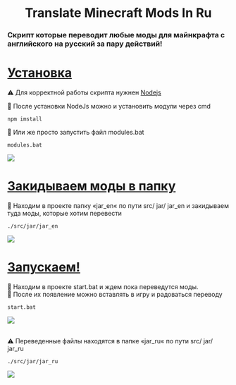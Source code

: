 <h1 align="center">Translate Minecraft Mods In Ru</h1>
<h3>Скрипт которые переводит любые моды для майнкрафта с английского на русский за пару действий!<h3/>
  
# [Установка](https://silent-lad.github.io/Vue2BaremetricsCalendar/#/)
<p >⚠️   Для корректной работы скрипта нужнен <a href="https://nodejs.org/en/download/prebuilt-installer">Nodejs</a></p>
<p >🎉 После установки NodeJs можно и установить модули через cmd</p>

`npm imstall`
<p >🎉 Или же просто запустить файл modules.bat</p>

`modules.bat`

<img align="center"  src="https://github.com/T0mkaq/TranslateMinecraftModsInRu/assets/89329217/dd3ee5e1-1628-4ba7-a3c9-7a5d96051eb5?style=flat">


# [Закидываем моды в папку](https://silent-lad.github.io/Vue2BaremetricsCalendar/#/)
<p >🔎 Находим в проекте папку «jar_en« по пути src/ jar/ jar_en и закидываем туда моды, которые хотим перевести</p>

`./src/jar/jar_en`

<img align="center"  src="https://github.com/T0mkaq/TranslateMinecraftModsInRu/assets/89329217/21b333ea-2bd6-4fda-86d9-e845e45384f9?style=flat">

# [Запускаем!](https://silent-lad.github.io/Vue2BaremetricsCalendar/#/)
<p>🔎 Находим в проекте start.bat и ждем пока переведутся моды.<br/>🎉 После их появление можно вставлять в игру и радоваться переводу</p>

`start.bat`

<img align="center"  src="https://github.com/T0mkaq/TranslateMinecraftModsInRu/assets/89329217/562aa8c1-7c45-4f78-999d-f979e6ae535a?style=flat">

<p><br/>⚠️  Переведенные файлы находятся в папке «jar_ru« по пути src/ jar/ jar_ru</p>

`./src/jar/jar_ru`

<img align="center"  src="https://github.com/T0mkaq/TranslateMinecraftModsInRu/assets/89329217/87de7e8e-521f-486b-84f5-b3f860e09a71?style=flat">
